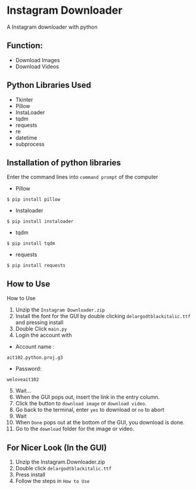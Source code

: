 # Instagram Downloader
 A Instagram downloader with python
 
 ## Function:
 - Download Images
 - Download Videos


## Python Libraries Used
- Tkinter
- Pillow
- InstaLoader
- tqdm
- requests
- re
- datetime
- subprocess


## Installation of python libraries
Enter the command lines into `command prompt` of the computer
- Pillow
```
$ pip install pillow
```
- Instaloader
```
$ pip install instaloader
```
- tqdm
```
$ pip install tqdm
```
- requests
```
$ pip install requests
```


## How to Use
How to Use
1. Unzip the `Instagram Downloader.zip`
2. Install the font for the GUI by double clicking `delargodtblackitalic.ttf` and pressing install
3. Double Click `main.py`
4. Login the account with
- Account name : 
```
ait102.python.proj.g3
```
- Password:
```
weloveait102
```
5. Wait...
6. When the GUI pops out, insert the link in the entry column.
7. Click the button to `download image` or `download video`.
8. Go back to the terminal, enter `yes` to download or `no` to abort
9. Wait
10. When `Done` pops out at the bottom of the GUI, you download is done.
11. Go to the `download` folder for the image or video.


## For Nicer Look (In the GUI)
1. Unzip the Instagram.Downloader.zip
2. Double click `delargodtblackitalic.ttf`
3. Press install
4. Follow the steps in `How to Use`
